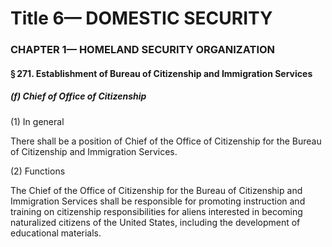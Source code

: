 
# Title 6— DOMESTIC SECURITY
### CHAPTER 1— HOMELAND SECURITY ORGANIZATION
#### § 271. Establishment of Bureau of Citizenship and Immigration Services
##### (f) Chief of Office of Citizenship

(1) In general

There shall be a position of Chief of the Office of Citizenship for the Bureau of Citizenship and Immigration Services.

(2) Functions

The Chief of the Office of Citizenship for the Bureau of Citizenship and Immigration Services shall be responsible for promoting instruction and training on citizenship responsibilities for aliens interested in becoming naturalized citizens of the United States, including the development of educational materials.
